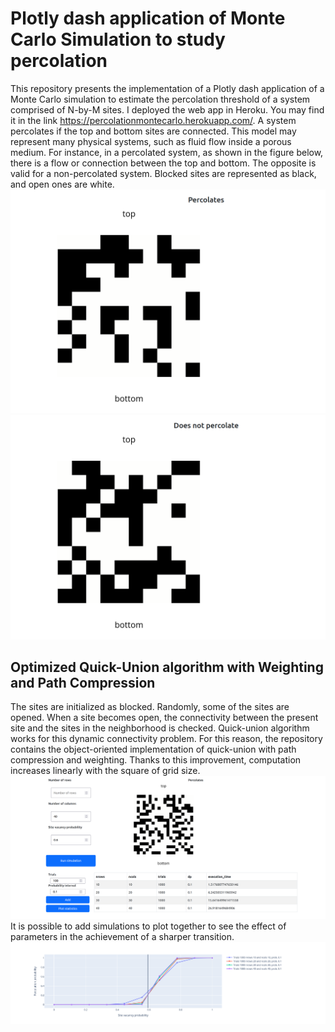 # Plotly dash application of Monte Carlo Simulation to study percolation

This repository presents the implementation of a Plotly dash application of a Monte Carlo simulation to estimate the percolation threshold of a system comprised of N-by-M sites. I deployed the web app in Heroku. You may find it in the link https://percolationmontecarlo.herokuapp.com/.
A system percolates if the top and bottom sites are connected. This model may represent many physical systems, such as fluid flow inside a porous medium. For instance, in a percolated system, as shown in the figure below, there is a flow or connection between the top and bottom. 
The opposite is valid for a non-percolated system. Blocked sites are represented as black, and open ones are white.
<img title="System is percolated" alt="Alt text" src="./assets/percolate.png">
<img title="System is not percolated" alt="Alt text" src="./assets/notpercolates.png">
## Optimized Quick-Union algorithm with Weighting and Path Compression
The sites are initialized as blocked. Randomly, some of the sites are opened. When a site becomes open, the connectivity between the present site and the sites in the neighborhood is checked. Quick-union algorithm works for this dynamic connectivity problem. For this reason, the repository contains the object-oriented implementation of quick-union with path compression and weighting. Thanks to this improvement, computation increases linearly with the square of grid size.
<img title="System is not percolated" alt="Alt text" src="./assets/time_complexity.png">
It is possible to add simulations to plot together to see the effect of parameters in the achievement of a sharper transition.
<img title="System is not percolated" alt="Alt text" src="./assets/percplot.png">








